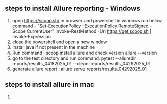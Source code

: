  ## steps to install Allure reporting - Windows 

1. open https://scoop.sh/ in browser and powershell in windows run below command - "Set-ExecutionPolicy -ExecutionPolicy RemoteSigned -Scope CurrentUser"
Invoke-RestMethod -Uri https://get.scoop.sh | Invoke-Expression 
2. close the powershell and open a new window 
3. Install java if not present in  the machine
4. Run command : scoop install allure and check version allure --version
5. go to the test directory and run command: pytest --alluredir reports/results_04182025_01 --clean-reports/results_04292025_01
6. generate allure report : allure serve reports/results_04292025_01


## steps to install allure in mac
1. 